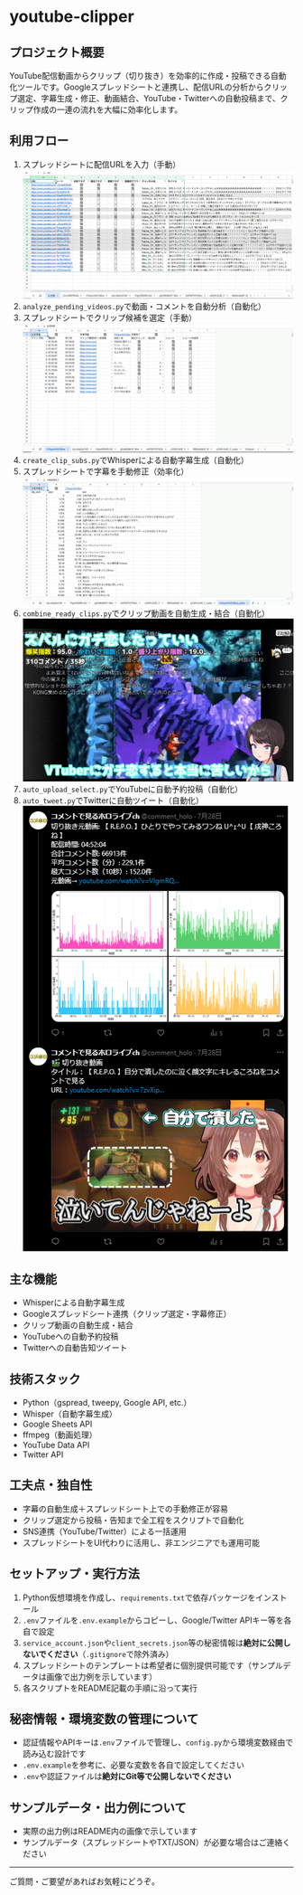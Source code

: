 
# youtube-clipper

## プロジェクト概要
YouTube配信動画からクリップ（切り抜き）を効率的に作成・投稿できる自動化ツールです。Googleスプレッドシートと連携し、配信URLの分析からクリップ選定、字幕生成・修正、動画結合、YouTube・Twitterへの自動投稿まで、クリップ作成の一連の流れを大幅に効率化します。

## 利用フロー
1. スプレッドシートに配信URLを入力（手動）![入力用シート例](image-1.png)
2. `analyze_pending_videos.py`で動画・コメントを自動分析（自動化）
3. スプレッドシートでクリップ候補を選定（手動）![クリップ候補選定シート例](image-3.png)
4. `create_clip_subs.py`でWhisperによる自動字幕生成（自動化）
5. スプレッドシートで字幕を手動修正（効率化）![字幕修正シート例](image-4.png)
6. `combine_ready_clips.py`でクリップ動画を自動生成・結合（自動化）![クリップ動画生成例](image-5.png)
7. `auto_upload_select.py`でYouTubeに自動予約投稿（自動化）
8. `auto_tweet.py`でTwitterに自動ツイート（自動化）![自動ツイート例](image-6.png)

## 主な機能
- Whisperによる自動字幕生成
- Googleスプレッドシート連携（クリップ選定・字幕修正）
- クリップ動画の自動生成・結合
- YouTubeへの自動予約投稿
- Twitterへの自動告知ツイート

## 技術スタック
- Python（gspread, tweepy, Google API, etc.）
- Whisper（自動字幕生成）
- Google Sheets API
- ffmpeg（動画処理）
- YouTube Data API
- Twitter API

## 工夫点・独自性
- 字幕の自動生成＋スプレッドシート上での手動修正が容易
- クリップ選定から投稿・告知まで全工程をスクリプトで自動化
- SNS連携（YouTube/Twitter）による一括運用
- スプレッドシートをUI代わりに活用し、非エンジニアでも運用可能


## セットアップ・実行方法
1. Python仮想環境を作成し、`requirements.txt`で依存パッケージをインストール
2. `.env`ファイルを`.env.example`からコピーし、Google/Twitter APIキー等を各自で設定
3. `service_account.json`や`client_secrets.json`等の秘密情報は**絶対に公開しないでください**（`.gitignore`で除外済み）
4. スプレッドシートのテンプレートは希望者に個別提供可能です（サンプルデータは画像で出力例を示しています）
5. 各スクリプトをREADME記載の手順に沿って実行

## 秘密情報・環境変数の管理について
- 認証情報やAPIキーは`.env`ファイルで管理し、`config.py`から環境変数経由で読み込む設計です
- `.env.example`を参考に、必要な変数を各自で設定してください
- `.env`や認証ファイルは**絶対にGit等で公開しないでください**

## サンプルデータ・出力例について
- 実際の出力例はREADME内の画像で示しています
- サンプルデータ（スプレッドシートやTXT/JSON）が必要な場合はご連絡ください

---

ご質問・ご要望があればお気軽にどうぞ。
